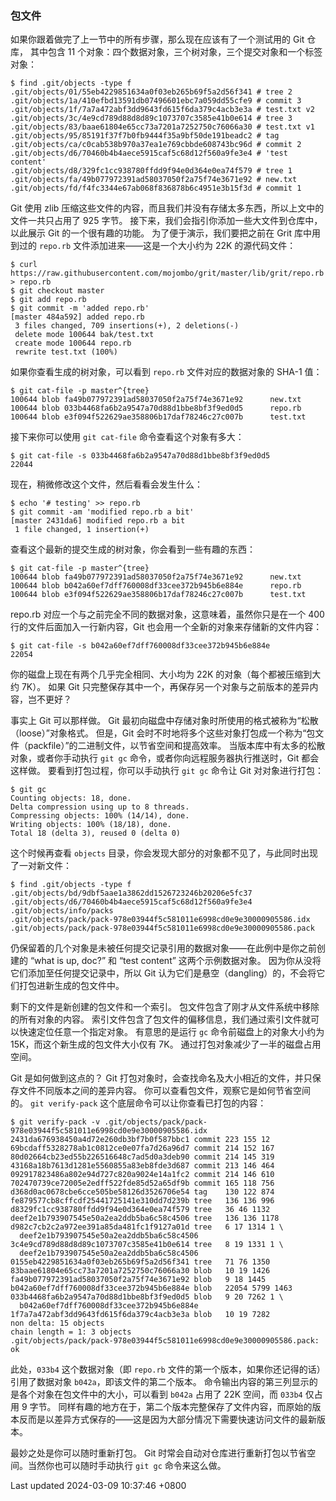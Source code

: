 ### 包文件

如果你跟着做完了上一节中的所有步骤，那么现在应该有了一个测试用的 Git
仓库， 其中包含 11
个对象：四个数据对象，三个树对象，三个提交对象和一个标签对象：

```shell
$ find .git/objects -type f
.git/objects/01/55eb4229851634a0f03eb265b69f5a2d56f341 # tree 2
.git/objects/1a/410efbd13591db07496601ebc7a059dd55cfe9 # commit 3
.git/objects/1f/7a7a472abf3dd9643fd615f6da379c4acb3e3a # test.txt v2
.git/objects/3c/4e9cd789d88d8d89c1073707c3585e41b0e614 # tree 3
.git/objects/83/baae61804e65cc73a7201a7252750c76066a30 # test.txt v1
.git/objects/95/85191f37f7b0fb9444f35a9bf50de191beadc2 # tag
.git/objects/ca/c0cab538b970a37ea1e769cbbde608743bc96d # commit 2
.git/objects/d6/70460b4b4aece5915caf5c68d12f560a9fe3e4 # 'test content'
.git/objects/d8/329fc1cc938780ffdd9f94e0d364e0ea74f579 # tree 1
.git/objects/fa/49b077972391ad58037050f2a75f74e3671e92 # new.txt
.git/objects/fd/f4fc3344e67ab068f836878b6c4951e3b15f3d # commit 1
```

Git 使用 zlib
压缩这些文件的内容，而且我们并没有存储太多东西，所以上文中的文件一共只占用了
925 字节。 接下来，我们会指引你添加一些大文件到仓库中，以此展示 Git
的一个很有趣的功能。 为了便于演示，我们要把之前在 Grit 库中用到过的
`repo.rb` 文件添加进来——这是一个大小约为 22K 的源代码文件：

```shell
$ curl https://raw.githubusercontent.com/mojombo/grit/master/lib/grit/repo.rb > repo.rb
$ git checkout master
$ git add repo.rb
$ git commit -m 'added repo.rb'
[master 484a592] added repo.rb
 3 files changed, 709 insertions(+), 2 deletions(-)
 delete mode 100644 bak/test.txt
 create mode 100644 repo.rb
 rewrite test.txt (100%)
```

如果你查看生成的树对象，可以看到 `repo.rb` 文件对应的数据对象的 SHA-1
值：

```shell
$ git cat-file -p master^{tree}
100644 blob fa49b077972391ad58037050f2a75f74e3671e92      new.txt
100644 blob 033b4468fa6b2a9547a70d88d1bbe8bf3f9ed0d5      repo.rb
100644 blob e3f094f522629ae358806b17daf78246c27c007b      test.txt
```

接下来你可以使用 `git cat-file` 命令查看这个对象有多大：

```shell
$ git cat-file -s 033b4468fa6b2a9547a70d88d1bbe8bf3f9ed0d5
22044
```

现在，稍微修改这个文件，然后看看会发生什么：

```shell
$ echo '# testing' >> repo.rb
$ git commit -am 'modified repo.rb a bit'
[master 2431da6] modified repo.rb a bit
 1 file changed, 1 insertion(+)
```

查看这个最新的提交生成的树对象，你会看到一些有趣的东西：

```shell
$ git cat-file -p master^{tree}
100644 blob fa49b077972391ad58037050f2a75f74e3671e92      new.txt
100644 blob b042a60ef7dff760008df33cee372b945b6e884e      repo.rb
100644 blob e3f094f522629ae358806b17daf78246c27c007b      test.txt
```

repo.rb 对应一个与之前完全不同的数据对象，这意味着，虽然你只是在一个 400
行的文件后面加入一行新内容，Git 也会用一个全新的对象来存储新的文件内容：

```shell
$ git cat-file -s b042a60ef7dff760008df33cee372b945b6e884e
22054
```

你的磁盘上现在有两个几乎完全相同、大小均为 22K
的对象（每个都被压缩到大约 7K）。 如果 Git
只完整保存其中一个，再保存另一个对象与之前版本的差异内容，岂不更好？

事实上 Git 可以那样做。 Git
最初向磁盘中存储对象时所使用的格式被称为“松散（loose）”对象格式。
但是，Git
会时不时地将多个这些对象打包成一个称为“包文件（packfile）”的二进制文件，以节省空间和提高效率。
当版本库中有太多的松散对象，或者你手动执行 `git gc`
命令，或者你向远程服务器执行推送时，Git 都会这样做。
要看到打包过程，你可以手动执行 `git gc` 命令让 Git 对对象进行打包：

```shell
$ git gc
Counting objects: 18, done.
Delta compression using up to 8 threads.
Compressing objects: 100% (14/14), done.
Writing objects: 100% (18/18), done.
Total 18 (delta 3), reused 0 (delta 0)
```

这个时候再查看 `objects`
目录，你会发现大部分的对象都不见了，与此同时出现了一对新文件：

```shell
$ find .git/objects -type f
.git/objects/bd/9dbf5aae1a3862dd1526723246b20206e5fc37
.git/objects/d6/70460b4b4aece5915caf5c68d12f560a9fe3e4
.git/objects/info/packs
.git/objects/pack/pack-978e03944f5c581011e6998cd0e9e30000905586.idx
.git/objects/pack/pack-978e03944f5c581011e6998cd0e9e30000905586.pack
```

仍保留着的几个对象是未被任何提交记录引用的数据对象——在此例中是你之前创建的
“what is up, doc?” 和 “test content” 这两个示例数据对象。
因为你从没将它们添加至任何提交记录中，所以 Git
认为它们是悬空（dangling）的，不会将它们打包进新生成的包文件中。

剩下的文件是新创建的包文件和一个索引。
包文件包含了刚才从文件系统中移除的所有对象的内容。
索引文件包含了包文件的偏移信息，我们通过索引文件就可以快速定位任意一个指定对象。
有意思的是运行 `gc` 命令前磁盘上的对象大小约为
15K，而这个新生成的包文件大小仅有 7K。
通过打包对象减少了一半的磁盘占用空间。

Git 是如何做到这点的？ Git
打包对象时，会查找命名及大小相近的文件，并只保存文件不同版本之间的差异内容。
你可以查看包文件，观察它是如何节省空间的。 `git verify-pack`
这个底层命令可以让你查看已打包的内容：

```shell
$ git verify-pack -v .git/objects/pack/pack-978e03944f5c581011e6998cd0e9e30000905586.idx
2431da676938450a4d72e260db3bf7b0f587bbc1 commit 223 155 12
69bcdaff5328278ab1c0812ce0e07fa7d26a96d7 commit 214 152 167
80d02664cb23ed55b226516648c7ad5d0a3deb90 commit 214 145 319
43168a18b7613d1281e5560855a83eb8fde3d687 commit 213 146 464
092917823486a802e94d727c820a9024e14a1fc2 commit 214 146 610
702470739ce72005e2edff522fde85d52a65df9b commit 165 118 756
d368d0ac0678cbe6cce505be58126d3526706e54 tag    130 122 874
fe879577cb8cffcdf25441725141e310dd7d239b tree   136 136 996
d8329fc1cc938780ffdd9f94e0d364e0ea74f579 tree   36 46 1132
deef2e1b793907545e50a2ea2ddb5ba6c58c4506 tree   136 136 1178
d982c7cb2c2a972ee391a85da481fc1f9127a01d tree   6 17 1314 1 \
  deef2e1b793907545e50a2ea2ddb5ba6c58c4506
3c4e9cd789d88d8d89c1073707c3585e41b0e614 tree   8 19 1331 1 \
  deef2e1b793907545e50a2ea2ddb5ba6c58c4506
0155eb4229851634a0f03eb265b69f5a2d56f341 tree   71 76 1350
83baae61804e65cc73a7201a7252750c76066a30 blob   10 19 1426
fa49b077972391ad58037050f2a75f74e3671e92 blob   9 18 1445
b042a60ef7dff760008df33cee372b945b6e884e blob   22054 5799 1463
033b4468fa6b2a9547a70d88d1bbe8bf3f9ed0d5 blob   9 20 7262 1 \
  b042a60ef7dff760008df33cee372b945b6e884e
1f7a7a472abf3dd9643fd615f6da379c4acb3e3a blob   10 19 7282
non delta: 15 objects
chain length = 1: 3 objects
.git/objects/pack/pack-978e03944f5c581011e6998cd0e9e30000905586.pack: ok
```

此处，`033b4` 这个数据对象（即 `repo.rb`
文件的第一个版本，如果你还记得的话）引用了数据对象
`b042a`，即该文件的第二个版本。
命令输出内容的第三列显示的是各个对象在包文件中的大小，可以看到 `b042a`
占用了 22K 空间，而 `033b4` 仅占用 9 字节。
同样有趣的地方在于，第二个版本完整保存了文件内容，而原始的版本反而是以差异方式保存的——这是因为大部分情况下需要快速访问文件的最新版本。

最妙之处是你可以随时重新打包。 Git
时常会自动对仓库进行重新打包以节省空间。当然你也可以随时手动执行
`git gc` 命令来这么做。

Last updated 2024-03-09 10:37:46 +0800
